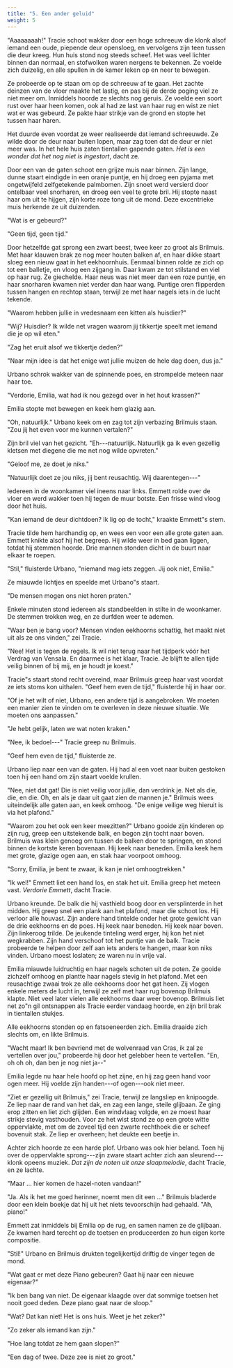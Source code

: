 ```yaml
---
title: "5. Een ander geluid"
weight: 5
---
```


"Aaaaaaaah!" Tracie schoot wakker door een hoge schreeuw die klonk alsof iemand een oude, piepende deur opensloeg, en vervolgens zijn teen tussen die deur kreeg. Hun huis stond nog steeds scheef. Het was veel lichter binnen dan normaal, en stofwolken waren nergens te bekennen. Ze voelde zich duizelig, en alle spullen in de kamer leken op en neer te bewegen.

Ze probeerde op te staan om op de schreeuw af te gaan. Het zachte deinzen van de vloer maakte het lastig, en pas bij de derde poging viel ze niet meer om. Inmiddels hoorde ze slechts nog geruis. Ze voelde een soort rust over haar heen komen, ook al had ze last van haar rug en wist ze niet wat er was gebeurd. Ze pakte haar strikje van de grond en stopte het tussen haar haren.

Het duurde even voordat ze weer realiseerde dat iemand schreeuwde. Ze wilde door de deur naar buiten lopen, maar zag toen dat de deur er niet meer was. In het hele huis zaten tientallen gapende gaten. *Het is een wonder dat het nog niet is ingestort*, dacht ze.

Door een van de gaten schoot een grijze muis naar binnen. Zijn lange, dunne staart eindigde in een oranje puntje, en hij droeg een pyjama met ongetwijfeld zelfgetekende palmbomen. Zijn snoet werd versierd door ontelbaar veel snorharen, en droeg een veel te grote bril. Hij stopte naast haar om uit te hijgen, zijn korte roze tong uit de mond. Deze excentrieke muis herkende ze uit duizenden.

"Wat is er gebeurd?"

"Geen tijd, geen tijd."

Door hetzelfde gat sprong een zwart beest, twee keer zo groot als Brilmuis. Met haar klauwen brak ze nog meer houten balken af, en haar dikke staart sloeg een nieuw gaat in het eekhoornhuis. Eenmaal binnen rolde ze zich op tot een balletje, en vloog een zijgang in. Daar kwam ze tot stilstand en viel op haar rug. Ze giechelde. Haar neus was niet meer dan een roze puntje, en haar snorharen kwamen niet verder dan haar wang. Puntige oren flipperden tussen hangen en rechtop staan, terwijl ze met haar nagels iets in de lucht tekende.

"Waarom hebben jullie in vredesnaam een kitten als huisdier?"

"Wij? Huisdier? Ik wilde net vragen waarom jij tikkertje speelt met iemand die je op wil eten."

"Zag het eruit alsof we tikkertje deden?"

"Naar mijn idee is dat het enige wat jullie muizen de hele dag doen, dus ja."

Urbano schrok wakker van de spinnende poes, en strompelde meteen naar haar toe.

"Verdorie, Emilia, wat had ik nou gezegd over in het hout krassen?"

Emilia stopte met bewegen en keek hem glazig aan.

"Oh, natuurlijk." Urbano keek om en zag tot zijn verbazing Brilmuis staan. "Zou jij het even voor me kunnen vertalen?"

Zijn bril viel van het gezicht. "Eh---natuurlijk. Natuurlijk ga ik even gezellig kletsen met diegene die me net nog wilde opvreten."

"Geloof me, ze doet je niks."

"Natuurlijk doet ze jou niks, jij bent reusachtig. Wij daarentegen---"

Iedereen in de woonkamer viel ineens naar links. Emmett rolde over de vloer en werd wakker toen hij tegen de muur botste. Een frisse wind vloog door het huis.

"Kan iemand de deur dichtdoen? Ik lig op de tocht," kraakte Emmett"s stem.

Tracie tilde hem hardhandig op, en wees een voor een alle grote gaten aan. Emmett knikte alsof hij het begreep. Hij wilde weer in bed gaan liggen, totdat hij stemmen hoorde. Drie mannen stonden dicht in de buurt naar elkaar te roepen.

"Stil," fluisterde Urbano, "niemand mag iets zeggen. Jij ook niet, Emilia."

Ze miauwde lichtjes en speelde met Urbano"s staart.

"De mensen mogen ons niet horen praten."

Enkele minuten stond iedereen als standbeelden in stilte in de woonkamer. De stemmen trokken weg, en ze durfden weer te ademen.

"Waar ben je bang voor? Mensen vinden eekhoorns schattig, het maakt niet uit als ze ons vinden," zei Tracie.

"Nee! Het is tegen de regels. Ik wil niet terug naar het tijdperk vóór het Verdrag van Vensala. En daarmee is het klaar, Tracie. Je blijft te allen tijde veilig binnen of bij mij, en je houdt je koest."

Tracie"s staart stond recht overeind, maar Brilmuis greep haar vast voordat ze iets stoms kon uithalen. "Geef hem even de tijd," fluisterde hij in haar oor.

"Of je het wilt of niet, Urbano, een andere tijd is aangebroken. We moeten een manier zien te vinden om te overleven in deze nieuwe situatie. We moeten ons aanpassen."

"Je hebt gelijk, laten we wat noten kraken."

"Nee, ik bedoel---" Tracie greep nu Brilmuis.

"Geef hem even de tijd," fluisterde ze.

Urbano liep naar een van de gaten. Hij had al een voet naar buiten gestoken toen hij een hand om zijn staart voelde krullen.

"Nee, niet dat gat! Die is niet veilig voor jullie, dan verdrink je. Net als die, die, en die. Oh, en als je daar uit gaat zien de mannen je." Brilmuis wees uiteindelijk alle gaten aan, en keek omhoog. "De enige veilige weg hieruit is via het plafond."

"Waarom zou het ook een keer meezitten?" Urbano gooide zijn kinderen op zijn rug, greep een uitstekende balk, en begon zijn tocht naar boven. Brilmuis was klein genoeg om tussen de balken door te springen, en stond binnen de kortste keren bovenaan. Hij keek naar beneden. Emilia keek hem met grote, glazige ogen aan, en stak haar voorpoot omhoog.

"Sorry, Emilia, je bent te zwaar, ik kan je niet omhoogtrekken."

"Ik wel!" Emmett liet een hand los, en stak het uit. Emilia greep het meteen vast. *Verdorie Emmett*, dacht Tracie.

Urbano kreunde. De balk die hij vasthield boog door en versplinterde in het midden. Hij greep snel een plank aan het plafond, maar die schoot los. Hij verloor alle houvast. Zijn andere hand tintelde onder het grote gewicht van de drie eekhoorns en de poes. Hij keek naar beneden. Hij keek naar boven. Zijn linkeroog trilde. De jeukende tinteling werd erger, hij kon het niet wegkrabben. Zijn hand verschoof tot het puntje van de balk. Tracie probeerde te helpen door zelf aan iets anders te hangen, maar kon niks vinden. Urbano moest loslaten; ze waren nu in vrije val.

Emilia miauwde luidruchtig en haar nagels schoten uit de poten. Ze gooide zichzelf omhoog en plantte haar nagels stevig in het plafond. Met een reusachtige zwaai trok ze alle eekhoorns door het gat heen. Zij vlogen enkele meters de lucht in, terwijl ze zelf met haar rug bovenop Brilmuis klapte. Niet veel later vielen alle eekhoorns daar weer bovenop. Brilmuis liet net zo"n gil ontsnappen als Tracie eerder vandaag hoorde, en zijn bril brak in tientallen stukjes.

Alle eekhoorns stonden op en fatsoeneerden zich. Emilia draaide zich slechts om, en likte Brilmuis.

"Wacht maar! Ik ben bevriend met de wolvenraad van Cras, ik zal ze vertellen over jou," probeerde hij door het gelebber heen te vertellen.
"En, oh oh oh, dan ben je nog niet ja--"

Emilia legde nu haar hele hoofd op het zijne, en hij zag geen hand voor ogen meer. Hij voelde zijn handen---of ogen---ook niet meer.

"Ziet er gezellig uit Brilmuis," zei Tracie, terwijl ze langsliep en knipoogde. Ze liep naar de rand van het dak, en zag een lange, steile glijbaan. Ze ging erop zitten en liet zich glijden. Een windvlaag volgde, en ze moest haar strikje stevig vasthouden. Voor ze het wist stond ze op een grote witte oppervlakte, met om de zoveel tijd een zwarte rechthoek die er scheef bovenuit stak. Ze liep er overheen; het deukte een beetje in.

Achter zich hoorde ze een harde plof. Urbano was ook hier beland. Toen hij over de oppervlakte sprong---zijn zware staart achter zich aan sleurend---klonk opeens muziek. *Dat zijn de noten uit onze slaapmelodie*, dacht Tracie, en ze lachte.

"Maar ... hier komen de hazel-noten vandaan!"

"Ja. Als ik het me goed herinner, noemt men dit een ..." Brilmuis bladerde door een klein boekje dat hij uit het niets tevoorschijn had gehaald. "Ah, piano!"

Emmett zat inmiddels bij Emilia op de rug, en samen namen ze de glijbaan. Ze kwamen hard terecht op de toetsen en produceerden zo hun eigen korte compositie.

"Stil!" Urbano en Brilmuis drukten tegelijkertijd driftig de vinger tegen de mond.

"Wat gaat er met deze Piano gebeuren? Gaat hij naar een nieuwe eigenaar?"

"Ik ben bang van niet. De eigenaar klaagde over dat sommige toetsen het nooit goed deden. Deze piano gaat naar de sloop."

"Wat? Dat kan niet! Het is ons huis. Weet je het zeker?"

"Zo zeker als iemand kan zijn."

"Hoe lang totdat ze hem gaan slopen?"

"Een dag of twee. Deze zee is niet zo groot."